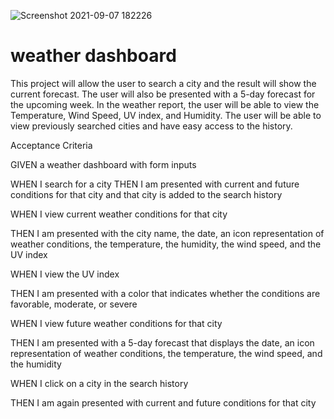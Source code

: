 ![Screenshot 2021-09-07 182226](https://user-images.githubusercontent.com/87045456/132418139-2f7f5ce9-c33f-4fe1-9cb1-cc388ae8d3d7.jpg)
# weather dashboard

This project will allow the user to search a city and the result will show the current forecast.  The user will also be presented with a 5-day forecast for the upcoming week.  In the weather report, the user will be able to view the Temperature, Wind Speed, UV index, and Humidity.  The user will be able to view previously searched cities and have easy access to the history.  


Acceptance Criteria

GIVEN a weather dashboard with form inputs

WHEN I search for a city
THEN I am presented with current and future conditions for that city and that city is added to the search history

WHEN I view current weather conditions for that city

THEN I am presented with the city name, the date, an icon representation of weather conditions, the temperature, the humidity, the wind speed, and the UV index

WHEN I view the UV index

THEN I am presented with a color that indicates whether the conditions are favorable, moderate, or severe

WHEN I view future weather conditions for that city

THEN I am presented with a 5-day forecast that displays the date, an icon representation of weather conditions, the temperature, the wind speed, and the humidity

WHEN I click on a city in the search history

THEN I am again presented with current and future conditions for that city
